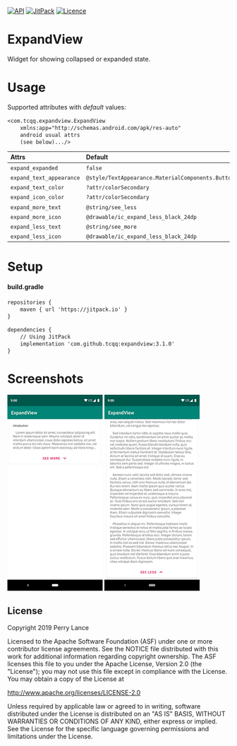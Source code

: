 [![API](https://img.shields.io/badge/API-17%2B-brightgreen.svg?style=flat)](https://android-arsenal.com/api?level=17)
[![JitPack](https://jitpack.io/v/tcqq/ExpandView.svg)](https://jitpack.io/#tcqq/ExpandView)
[![Licence](https://img.shields.io/badge/Licence-Apache2-blue.svg)](http://www.apache.org/licenses/LICENSE-2.0)

# ExpandView

Widget for showing collapsed or expanded state.

# Usage
Supported attributes with _default_ values:
``` 
<com.tcqq.expandview.ExpandView
    xmlns:app="http://schemas.android.com/apk/res-auto"
    android usual attrs
    (see below).../>
```
|**Attrs**|**Default** |
|:---|:---|
| `expand_expanded` | `false`
| `expand_text_appearance` | `@style/TextAppearance.MaterialComponents.Button`
| `expand_text_color` | `?attr/colorSecondary`
| `expand_icon_color` | `?attr/colorSecondary`
| `expand_more_text` | `@string/see_less`
| `expand_more_icon` | `@drawable/ic_expand_less_black_24dp`
| `expand_less_text` | `@string/see_more`
| `expand_less_icon` | `@drawable/ic_expand_less_black_24dp`

# Setup
#### build.gradle
```
repositories {
    maven { url 'https://jitpack.io' }
}
```
```
dependencies {
    // Using JitPack
    implementation 'com.github.tcqq:expandview:3.1.0'
}
```

# Screenshots

![See more](/screenshots/see_more.png)
![See less](/screenshots/see_less.png)

License
-------

Copyright 2019 Perry Lance

Licensed to the Apache Software Foundation (ASF) under one or more contributor
license agreements.  See the NOTICE file distributed with this work for
additional information regarding copyright ownership.  The ASF licenses this
file to you under the Apache License, Version 2.0 (the "License"); you may not
use this file except in compliance with the License.  You may obtain a copy of
the License at

  http://www.apache.org/licenses/LICENSE-2.0

Unless required by applicable law or agreed to in writing, software
distributed under the License is distributed on an "AS IS" BASIS, WITHOUT
WARRANTIES OR CONDITIONS OF ANY KIND, either express or implied.  See the
License for the specific language governing permissions and limitations under
the License.
